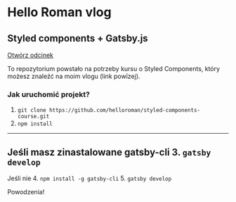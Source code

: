 # Hello Roman vlog 
## Styled components + Gatsby.js 
[Otwórz odcinek](https://youtu.be/KY05osjvIOA)

To repozytorium powstało na potrzeby kursu o Styled Components, który możesz znaleźć na moim vlogu (link powīzej). 

### Jak uruchomić projekt?
1. `git clone https://github.com/helloroman/styled-components-course.git`
2. `npm install`
--- 
Jeśli masz zinastalowane gatsby-cli
3. `gatsby develop`
---
Jeśli nie
4. `npm install -g gatsby-cli`
5. `gatsby develop`

Powodzenia!